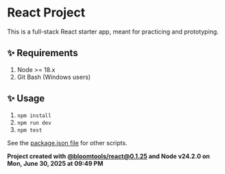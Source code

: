 # React Project

This is a full-stack React starter app, meant for practicing and prototyping.

## ✨ Requirements

1. Node >= 18.x
2. Git Bash (Windows users)

## ✨ Usage

1. `npm install`
2. `npm run dev`
3. `npm test`

See the [package.json file](./package.json) for other scripts.

**Project created with [@bloomtools/react@0.1.25](https://github.com/bloominstituteoftechnology/npm-tools-react) and Node v24.2.0 on Mon, June 30, 2025 at 09:49 PM**
